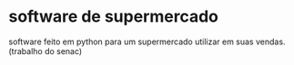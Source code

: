 # software de supermercado
 software feito em python para um supermercado utilizar em suas vendas. (trabalho do senac)
